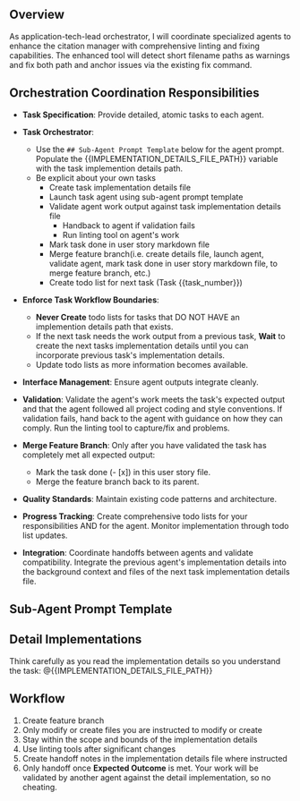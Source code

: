 ## Overview
As application-tech-lead orchestrator, I will coordinate specialized agents to enhance the citation manager with comprehensive linting and fixing capabilities. The enhanced tool will detect short filename paths as warnings and fix both path and anchor issues via the existing fix command.

## Orchestration Coordination Responsibilities
- **Task Specification**: Provide detailed, atomic tasks to each agent.
- **Task Orchestrator**:
  - Use the `## Sub-Agent Prompt Template` below for the agent prompt. Populate the {{IMPLEMENTATION_DETAILS_FILE_PATH}} variable with the task implemention details path.
  - Be explicit about your own tasks
    - Create task implementation details file
    - Launch task agent using sub-agent prompt template
    - Validate agent work output against task implementation details file
      - Handback to agent if validation fails
      - Run linting tool on agent's work
    - Mark task done in user story markdown file
    - Merge feature branch(i.e. create details file, launch agent, validate agent, mark task done in user story markdown file, to merge feature branch, etc.)
    - Create todo list for next task (Task {{task_number}})
- **Enforce Task Workflow Boundaries**:
  - **Never Create** todo lists for tasks that DO NOT HAVE an implemention details path that exists.
  - If the next task needs the work output from a previous task, **Wait** to create the next tasks implementation details until you can incorporate previous task's implementation details.
  - Update todo lists as more information becomes available.
  
- **Interface Management**: Ensure agent outputs integrate cleanly.
- **Validation**: Validate the agent's work meets the task's expected output and that the agent followed all project coding and style conventions. If validation fails, hand back to the agent with guidance on how they can comply. Run the linting tool to capture/fix and problems.
- **Merge Feature Branch**: Only after you have validated the task has completely met all expected output:
  - Mark the task done (- [x]) in this user story file.
  - Merge the feature branch back to its parent.
- **Quality Standards**: Maintain existing code patterns and architecture.
- **Progress Tracking**: Create comprehensive todo lists for your responsibilities AND for the agent. Monitor implementation through todo list updates.
- **Integration**: Coordinate handoffs between agents and validate compatibility. Integrate the previous agent's implementation details into the background context and files of the next task implementation details file.

## Sub-Agent Prompt Template

## Detail Implementations
Think carefully as you read the implementation details so you understand the task: @{{IMPLEMENTATION_DETAILS_FILE_PATH}}

## Workflow
1. Create feature branch
2. Only modify or create files you are instructed to modify or create
3. Stay within the scope and bounds of the implementation details
4. Use linting tools after significant changes
5. Create handoff notes in the implementation details file where instructed
6. Only handoff once **Expected Outcome** is met. Your work will be validated by another agent against the detail implementation, so no cheating.
